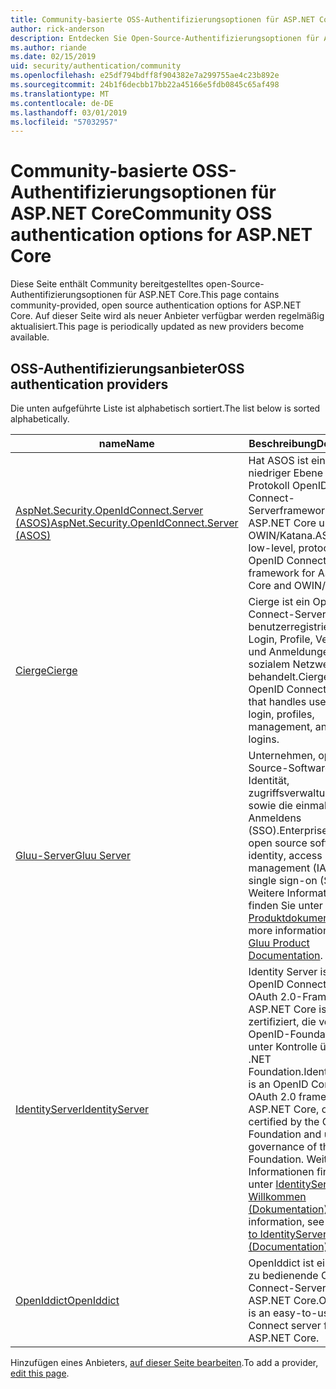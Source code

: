 ```yaml
---
title: Community-basierte OSS-Authentifizierungsoptionen für ASP.NET Core
author: rick-anderson
description: Entdecken Sie Open-Source-Authentifizierungsoptionen für ASP.NET Core.
ms.author: riande
ms.date: 02/15/2019
uid: security/authentication/community
ms.openlocfilehash: e25df794bdff8f904382e7a299755ae4c23b892e
ms.sourcegitcommit: 24b1f6decbb17bb22a45166e5fdb0845c65af498
ms.translationtype: MT
ms.contentlocale: de-DE
ms.lasthandoff: 03/01/2019
ms.locfileid: "57032957"
---
```

# <a name="community-oss-authentication-options-for-aspnet-core"></a><span data-ttu-id="9d42f-103">Community-basierte OSS-Authentifizierungsoptionen für ASP.NET Core</span><span class="sxs-lookup"><span data-stu-id="9d42f-103">Community OSS authentication options for ASP.NET Core</span></span>

<span data-ttu-id="9d42f-104">Diese Seite enthält Community bereitgestelltes open-Source-Authentifizierungsoptionen für ASP.NET Core.</span><span class="sxs-lookup"><span data-stu-id="9d42f-104">This page contains community-provided, open source authentication options for ASP.NET Core.</span></span> <span data-ttu-id="9d42f-105">Auf dieser Seite wird als neuer Anbieter verfügbar werden regelmäßig aktualisiert.</span><span class="sxs-lookup"><span data-stu-id="9d42f-105">This page is periodically updated as new providers become available.</span></span>

## <a name="oss-authentication-providers"></a><span data-ttu-id="9d42f-106">OSS-Authentifizierungsanbieter</span><span class="sxs-lookup"><span data-stu-id="9d42f-106">OSS authentication providers</span></span>

<span data-ttu-id="9d42f-107">Die unten aufgeführte Liste ist alphabetisch sortiert.</span><span class="sxs-lookup"><span data-stu-id="9d42f-107">The list below is sorted alphabetically.</span></span>

| <span data-ttu-id="9d42f-108">name</span><span class="sxs-lookup"><span data-stu-id="9d42f-108">Name</span></span> | <span data-ttu-id="9d42f-109">Beschreibung</span><span class="sxs-lookup"><span data-stu-id="9d42f-109">Description</span></span> |
| ---- | ----------- |
| [<span data-ttu-id="9d42f-110">AspNet.Security.OpenIdConnect.Server (ASOS)</span><span class="sxs-lookup"><span data-stu-id="9d42f-110">AspNet.Security.OpenIdConnect.Server (ASOS)</span></span>](https://github.com/aspnet-contrib/AspNet.Security.OpenIdConnect.Server) | <span data-ttu-id="9d42f-111">Hat ASOS ist ein auf niedriger Ebene und Protokoll OpenID Connect-Serverframework für ASP.NET Core und OWIN/Katana.</span><span class="sxs-lookup"><span data-stu-id="9d42f-111">ASOS is a low-level, protocol-first OpenID Connect server framework for ASP.NET Core and OWIN/Katana.</span></span> |
| [<span data-ttu-id="9d42f-112">Cierge</span><span class="sxs-lookup"><span data-stu-id="9d42f-112">Cierge</span></span>](https://github.com/pwdless/Cierge) | <span data-ttu-id="9d42f-113">Cierge ist ein OpenID Connect-Server, der benutzerregistrierung, Login, Profile, Verwaltung und Anmeldungen per sozialem Netzwerk behandelt.</span><span class="sxs-lookup"><span data-stu-id="9d42f-113">Cierge is an OpenID Connect server that handles user signup, login, profiles, management, and social logins.</span></span> |
| [<span data-ttu-id="9d42f-114">Gluu-Server</span><span class="sxs-lookup"><span data-stu-id="9d42f-114">Gluu Server</span></span>](https://gluu.org/) | <span data-ttu-id="9d42f-115">Unternehmen, open Source-Software für die Identität, zugriffsverwaltung (IAM) sowie die einmaligen Anmeldens (SSO).</span><span class="sxs-lookup"><span data-stu-id="9d42f-115">Enterprise ready, open source software for identity, access management (IAM), and single sign-on (SSO).</span></span> <span data-ttu-id="9d42f-116">Weitere Informationen finden Sie unter den [Gluu Produktdokumentation](https://gluu.org/docs/).</span><span class="sxs-lookup"><span data-stu-id="9d42f-116">For more information, see the [Gluu Product Documentation](https://gluu.org/docs/).</span></span> |
| [<span data-ttu-id="9d42f-117">IdentityServer</span><span class="sxs-lookup"><span data-stu-id="9d42f-117">IdentityServer</span></span>](https://identityserver.io/) | <span data-ttu-id="9d42f-118">Identity Server ist ein OpenID Connect und OAuth 2.0-Framework für ASP.NET Core ist offiziell zertifiziert, die von der OpenID-Foundation und unter Kontrolle über die .NET Foundation.</span><span class="sxs-lookup"><span data-stu-id="9d42f-118">IdentityServer is an OpenID Connect and OAuth 2.0 framework for ASP.NET Core, officially certified by the OpenID Foundation and under governance of the .NET Foundation.</span></span> <span data-ttu-id="9d42f-119">Weitere Informationen finden Sie unter [IdentityServer4 Willkommen (Dokumentation)](https://identityserver4.readthedocs.io/en/latest/).</span><span class="sxs-lookup"><span data-stu-id="9d42f-119">For more information, see [Welcome to IdentityServer4 (Documentation)](https://identityserver4.readthedocs.io/en/latest/).</span></span> |
| [<span data-ttu-id="9d42f-120">OpenIddict</span><span class="sxs-lookup"><span data-stu-id="9d42f-120">OpenIddict</span></span>](https://github.com/openiddict/openiddict-core) | <span data-ttu-id="9d42f-121">OpenIddict ist ein einfach zu bedienende OpenID Connect-Server für ASP.NET Core.</span><span class="sxs-lookup"><span data-stu-id="9d42f-121">OpenIddict is an easy-to-use OpenID Connect server for ASP.NET Core.</span></span> |

<span data-ttu-id="9d42f-122">Hinzufügen eines Anbieters, [auf dieser Seite bearbeiten](https://github.com/login?return_to=https%3A%2F%2Fgithub.com%2Faspnet%2FDocs%2Fedit%2Fmaster%2Faspnetcore%2Fsecurity%2Fauthentication%2Fcommunity.md).</span><span class="sxs-lookup"><span data-stu-id="9d42f-122">To add a provider, [edit this page](https://github.com/login?return_to=https%3A%2F%2Fgithub.com%2Faspnet%2FDocs%2Fedit%2Fmaster%2Faspnetcore%2Fsecurity%2Fauthentication%2Fcommunity.md).</span></span>
